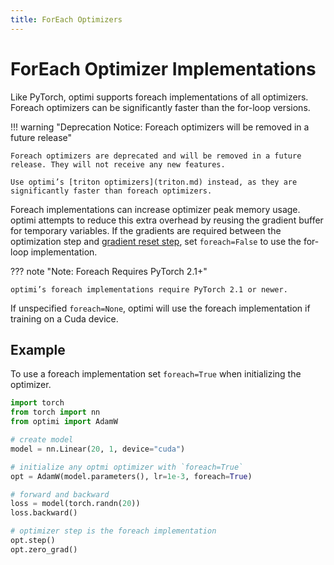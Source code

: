 ```yaml
---
title: ForEach Optimizers
---
```


# ForEach Optimizer Implementations

Like PyTorch, optimi supports foreach implementations of all optimizers. Foreach optimizers can be significantly faster than the for-loop versions.

!!! warning "Deprecation Notice: Foreach optimizers will be removed in a future release"

    Foreach optimizers are deprecated and will be removed in a future release. They will not receive any new features.

    Use optimi’s [triton optimizers](triton.md) instead, as they are significantly faster than foreach optimizers.

Foreach implementations can increase optimizer peak memory usage. optimi attempts to reduce this extra overhead by reusing the gradient buffer for temporary variables. If the gradients are required between the optimization step and [gradient reset step](https://pytorch.org/docs/stable/generated/torch.optim.Optimizer.zero_grad.html#torch.optim.Optimizer.zero_grad), set `foreach=False` to use the for-loop implementation.

??? note "Note: Foreach Requires PyTorch 2.1+"

    optimi’s foreach implementations require PyTorch 2.1 or newer.

If unspecified `foreach=None`, optimi will use the foreach implementation if training on a Cuda device.

## Example

To use a foreach implementation set `foreach=True` when initializing the optimizer.

```python
import torch
from torch import nn
from optimi import AdamW

# create model
model = nn.Linear(20, 1, device="cuda")

# initialize any optmi optimizer with `foreach=True`
opt = AdamW(model.parameters(), lr=1e-3, foreach=True)

# forward and backward
loss = model(torch.randn(20))
loss.backward()

# optimizer step is the foreach implementation
opt.step()
opt.zero_grad()
```